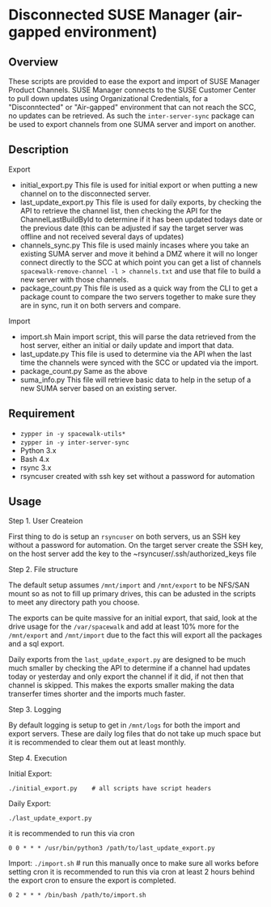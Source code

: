# Disconnected SUSE Manager (air-gapped environment)

## Overview

These scripts are provided to ease the export and import of SUSE Manager Product Channels.
SUSE Manager connects to the SUSE Customer Center to pull down updates using Organizational
Credentials, for a "Disconntected" or "Air-gapped" environment that can not reach the SCC, 
no updates can be retrieved. As such the `inter-server-sync` package can be used to export
channels from one SUMA server and import on another.

## Description

Export
  - initial_export.py
      This file is used for initial export or when putting a new channel on to the disconnected
      server.
  - last_update_export.py
      This file is used for daily exports, by checking the API to retrieve the channel list,
      then checking the API for the ChannelLastBuildById to determine if it has been updated
      todays date or the previous date (this can be adjusted if say the target server was
      offline and not received several days of updates)
  - channels_sync.py
      This file is used mainly incases where you take an existing SUMA server and move it
      behind a DMZ where it will no longer connect directly to the SCC at which point you can
      get a list of channels `spacewalk-remove-channel -l > channels.txt` and use that file
      to build a new server with those channels.
  - package_count.py
      This file is used as a quick way from the CLI to get a package count to compare the
      two servers together to make sure they are in sync, run it on both servers and compare.

Import
  - import.sh
      Main import script, this will parse the data retrieved from the host server, either
      an initial or daily update and import that data.
  - last_update.py
      This file is used to determine via the API when the last time the channels were synced
      with the SCC or updated via the import.
  - package_count.py
      Same as the above
  - suma_info.py
      This file will retrieve basic data to help in the setup of a new SUMA server based on
      an existing server.
 
## Requirement

- `zypper in -y spacewalk-utils*`
- `zypper in -y inter-server-sync`
- Python 3.x
- Bash 4.x
- rsync 3.x
- rsyncuser created with ssh key set without a password for automation

## Usage

Step 1. User Createion

First thing to do is setup an `rsyncuser` on both servers, us an SSH key without a password
for automation. On the target server create the SSH key, on the host server add the key
to the ~rsyncuser/.ssh/authorized_keys file

Step 2. File structure

The default setup assumes `/mnt/import` and `/mnt/export` to be NFS/SAN mount so as not
to fill up primary drives, this can be adusted in the scripts to meet any directory
path you choose.

The exports can be quite massive for an initial export, that said, look at the drive
usage for the `/var/spacewalk` and add at least 10% more for the `/mnt/export` and 
`/mnt/import` due to the fact this will export all the packages and a sql export.

Daily exports from the `last_update_export.py` are designed to be much much smaller
by checking the API to determine if a channel had updates today or yesterday and only
export the channel if it did, if not then that channel is skipped. This makes the 
exports smaller making the data transerfer times shorter and the imports much faster.

Step 3. Logging

By default logging is setup to get in `/mnt/logs` for both the import and export servers.
These are daily log files that do not take up much space but it is recommended to clear
them out at least monthly.

Step 4. Execution

Initial Export:
 ```
 ./initial_export.py    # all scripts have script headers
```

 Daily Export:
 ```
 ./last_update_export.py
```
 it is recommended to run this via cron
 ```
 0 0 * * * /usr/bin/python3 /path/to/last_update_export.py
```

 Import:
 `./import.sh` # run this manually once to make sure all works before setting cron
it is recommended to run this via cron at least 2 hours behind the export cron to
ensure the export is completed.
```
0 2 * * * /bin/bash /path/to/import.sh
```






